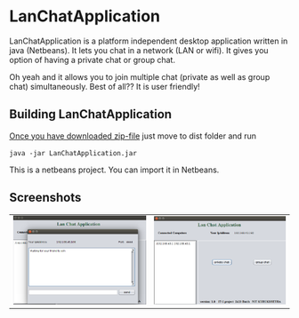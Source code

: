 LanChatApplication 
=========

LanChatApplication is a platform independent desktop application written in java (Netbeans). It lets you chat in a network (LAN or wifi).  It gives you option of having a private chat or group chat.

Oh yeah and it allows you to join multiple chat (private as well as group chat) simultaneously. Best of all?? It is user friendly!

Building LanChatApplication
---------
[Once you have downloaded zip-file](https://github.com/varunon9/LanChatApplication) just move to dist folder and run

    java -jar LanChatApplication.jar

This is a netbeans project. You can import it in Netbeans.

## Screenshots
|  |  |
| --- | --- |
|![Desktop App](./screenshots/chat-screen.png) | ![Chat Screen](./screenshots/main-screen.png)|


